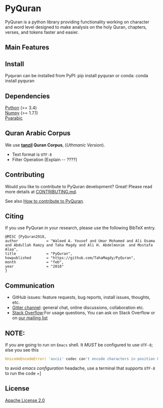 PyQuran
=======
PyQuran is a python library providing functionality working on character and word level designed to make analysis on the holy Quran, chapters, verses, and tokens faster and easier.


## Main Features

## Install
Pyquran can be installed from PyPI:
    pip install pyquran
or conda:
    conda install pyquran

## Dependencies
[Python](https://www.python.org/) (>= 3.4)  
[Numpy](http://www.numpy.org/) (>= 1.7.1)  
[Pyarabic](https://github.com/linuxscout/pyarabic)

## Quran Arabic Corpus

We use **[tanzil](http://tanzil.net/docs/download) Quran Corpus**, (*Uthmanic Version*).
* Text format is `UTF-8`
* Filter Operation [Explain -- ????]

## Contributing
Would you like  to contribute to PyQuran development?
Great! Please read more details
at [CONTRIBUTING.md](CONTRIBUTING.md).

See also [How to contribute to PyQuran](fileName.md).


## Citing
If you use PyQuran in your research, please use the following BibTeX entry.

    @MISC {PyQuran2018,
    author             = "Waleed A. Yousef and Umar Mohamed and Ali Osama and Abdullah Ramzy and Taha Magdy and Ali H. Abdelmonim  and Mostafa Alaa",
    title              = "PyQuran",
    howpublished       = "https://github.com/TahaMagdy/PyQuran",
    month              = "feb",
    year               = "2018"
    }


## Communication
* GitHub issues: feature requests, bug reports,  install issues, thoughts, etc.  
* [Gitter channel](https://gitter.im/TahaMagdy/PyQuran): general chat, online discussions, collaboration etc.   
* [Stack Overflow](https://stackoverflow.com/questions/tagged/pyquran):For usage questions, You can ask on Stack Overflow or on [our mailing list](https://groups.google.com/forum/?fromgroups#!forum/blabla)

## NOTE:
If you are going to run on `Emacs` shell. It *MUST* be configured to use `UTF-8`;
<br /> else you see this
```python
UnicodeEncodeError: 'ascii' codec can't encode characters in position 0-1: ordinal not in range(128)
```
to avoid *emacs configuration* headache, use a terminal that supports `UTF-8` to run the code =]

## License
[Apache License 2.0](https://github.com/TahaMagdy/PyQuran/blob/master/LICENSE)
